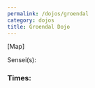 ```yaml
---
permalink: /dojos/groendal
category: dojos
title: Groendal Dojo
---
```


[Map]

Sensei(s): 

### Times:

<br>


